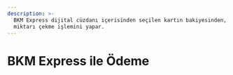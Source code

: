 ```yaml
---
description: >-
  BKM Express dijital cüzdanı içerisinden seçilen kartın bakiyesinden, ilgili
  miktarı çekme işlemini yapar.
---
```


# BKM Express ile Ödeme



